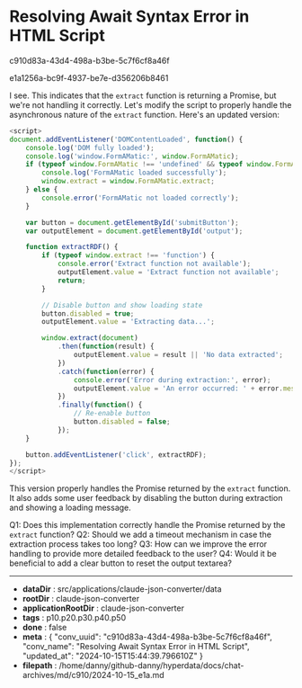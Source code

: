 # Resolving Await Syntax Error in HTML Script

c910d83a-43d4-498a-b3be-5c7f6cf8a46f

e1a1256a-bc9f-4937-be7e-d356206b8461

 I see. This indicates that the `extract` function is returning a Promise, but we're not handling it correctly. Let's modify the script to properly handle the asynchronous nature of the `extract` function. Here's an updated version:

```javascript
<script>
document.addEventListener('DOMContentLoaded', function() {
    console.log('DOM fully loaded');
    console.log('window.FormAMatic:', window.FormAMatic);
    if (typeof window.FormAMatic !== 'undefined' && typeof window.FormAMatic.extract === 'function') {
        console.log('FormAMatic loaded successfully');
        window.extract = window.FormAMatic.extract;
    } else {
        console.error('FormAMatic not loaded correctly');
    }

    var button = document.getElementById('submitButton');
    var outputElement = document.getElementById('output');

    function extractRDF() {
        if (typeof window.extract !== 'function') {
            console.error('Extract function not available');
            outputElement.value = 'Extract function not available';
            return;
        }

        // Disable button and show loading state
        button.disabled = true;
        outputElement.value = 'Extracting data...';

        window.extract(document)
            .then(function(result) {
                outputElement.value = result || 'No data extracted';
            })
            .catch(function(error) {
                console.error('Error during extraction:', error);
                outputElement.value = 'An error occurred: ' + error.message;
            })
            .finally(function() {
                // Re-enable button
                button.disabled = false;
            });
    }

    button.addEventListener('click', extractRDF);
});
</script>
```

This version properly handles the Promise returned by the `extract` function. It also adds some user feedback by disabling the button during extraction and showing a loading message.

Q1: Does this implementation correctly handle the Promise returned by the `extract` function?
Q2: Should we add a timeout mechanism in case the extraction process takes too long?
Q3: How can we improve the error handling to provide more detailed feedback to the user?
Q4: Would it be beneficial to add a clear button to reset the output textarea?

---

* **dataDir** : src/applications/claude-json-converter/data
* **rootDir** : claude-json-converter
* **applicationRootDir** : claude-json-converter
* **tags** : p10.p20.p30.p40.p50
* **done** : false
* **meta** : {
  "conv_uuid": "c910d83a-43d4-498a-b3be-5c7f6cf8a46f",
  "conv_name": "Resolving Await Syntax Error in HTML Script",
  "updated_at": "2024-10-15T15:44:39.796610Z"
}
* **filepath** : /home/danny/github-danny/hyperdata/docs/chat-archives/md/c910/2024-10-15_e1a.md